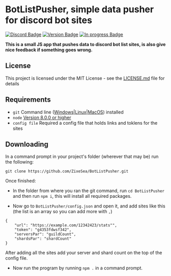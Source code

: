 # BotListPusher, simple data pusher for discord bot sites
[![Discord Badge](https://discordapp.com/api/guilds/98834803738054656/embed.png)](https://discordapp.com/invite/bZt8WkS)
[![Version Badge](https://img.shields.io/badge/Version-1.1.1-green.svg)](https://github.com/ZixeSea/BotListPusher)
[![In progress Badge](https://img.shields.io/badge/In%20progress-no-red.svg)](https://zixesea.com)

**This is a small JS app that pushes data to discord bot list sites, is also give nice feedback if something goes wrong.**

## License
This project is licensed under the MIT License - see the [LICENSE.md](https://github.com/ZixeSea/BotListPusher/blob/master/LICENSE.md) file for details

## Requirements
- `git` Command line ([Windows](https://git-scm.com/download/win)|[Linux](https://git-scm.com/book/en/v2/Getting-Started-Installing-Git)|[MacOS](https://git-scm.com/download/mac)) installed
- `node` [Version 8.0.0 or higher](https://nodejs.org)
- `config file` Required a config file that holds links and toklens for the sites

## Downloading
In a command prompt in your project's folder (wherever that may be) run the following:

`git clone https://github.com/ZixeSea/BotListPusher.git`

Once finished:

- In the folder from where you ran the git command, run `cd BotListPusher` and then run `npm i`, this will install all required packages.

- Now go to `BotListPusher/config.json` and open it, and add sites like this (the list is an array so you can add more with `,`)
```
{
	"url": "https://example.com/12342423/stats"",
	"token": "g4353fdwsf342",
	"serversPar": "guildCount",
	"shardsPar": "shardCount"
}
```

After adding all the sites add your server and shard count on the top of the config file.

- Now run the program by running `npm .` in a command prompt.
